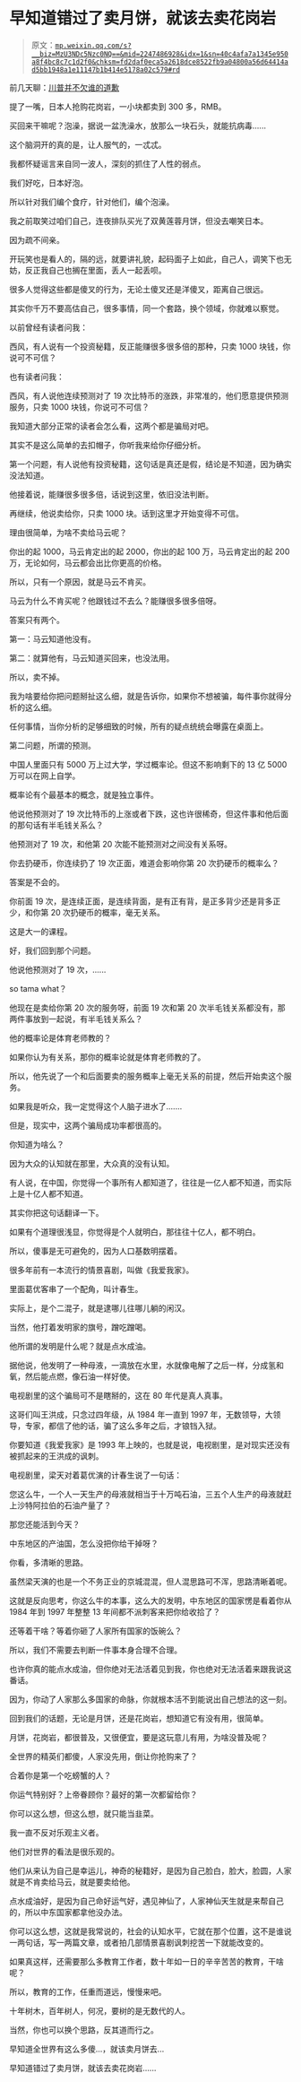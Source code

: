 # 早知道错过了卖月饼，就该去卖花岗岩

> 原文：[`mp.weixin.qq.com/s?__biz=MzU3NDc5Nzc0NQ==&mid=2247486928&idx=1&sn=40c4afa7a1345e950a8f4bc8c7c1d2f0&chksm=fd2daf0eca5a2618dce8522fb9a04800a56d64414ad5bb1948a1e11147b1b414e5178a02c579#rd`](http://mp.weixin.qq.com/s?__biz=MzU3NDc5Nzc0NQ==&mid=2247486928&idx=1&sn=40c4afa7a1345e950a8f4bc8c7c1d2f0&chksm=fd2daf0eca5a2618dce8522fb9a04800a56d64414ad5bb1948a1e11147b1b414e5178a02c579#rd)

前几天聊：[川普并不欠谁的道歉](http://mp.weixin.qq.com/s?__biz=MzU3NDc5Nzc0NQ==&mid=2247486896&idx=2&sn=2820156e4fc522f760ff30d5e6095e15&chksm=fd2daf6eca5a26782e81fbc16fbdbafab60da17f379844d41174e66051850d372a440544c512&scene=21#wechat_redirect)

提了一嘴，日本人抢购花岗岩，一小块都卖到 300 多，RMB。

买回来干嘛呢？泡澡，据说一盆洗澡水，放那么一块石头，就能抗病毒......

这个脑洞开的真的是，让人服气的，一忒忒。

我都怀疑谣言来自同一波人，深刻的抓住了人性的弱点。

我们好吃，日本好泡。

所以针对我们编个食疗，针对他们，编个泡澡。

我之前取笑过咱们自己，连夜排队买光了双黄莲蓉月饼，但没去嘲笑日本。

因为疏不间亲。

开玩笑也是看人的，隔的远，就要讲礼貌，起码面子上如此，自己人，调笑下也无妨，反正我自己也搁在里面，丢人一起丢呗。

很多人觉得这些都是傻叉的行为，无论土傻叉还是洋傻叉，距离自己很远。

其实你千万不要高估自己，很多事情，同一个套路，换个领域，你就难以察觉。

以前曾经有读者问我：

西风，有人说有一个投资秘籍，反正能赚很多很多倍的那种，只卖 1000 块钱，你说可不可信？

也有读者问我：

西风，有人说他连续预测对了 19 次比特币的涨跌，非常准的，他们愿意提供预测服务，只卖 1000 块钱，你说可不可信？

我知道大部分正常的读者会怎么看，这两个都是骗局对吧。

其实不是这么简单的去扣帽子，你听我来给你仔细分析。

第一个问题，有人说他有投资秘籍，这句话是真还是假，结论是不知道，因为确实没法知道。

他接着说，能赚很多很多倍，话说到这里，依旧没法判断。

再继续，他说卖给你，只卖 1000 块。话到这里才开始变得不可信。

理由很简单，为啥不卖给马云呢？

你出的起 1000，马云肯定出的起 2000，你出的起 100 万，马云肯定出的起 200 万，无论如何，马云都会出比你更高的价格。

所以，只有一个原因，就是马云不肯买。

马云为什么不肯买呢？他跟钱过不去么？能赚很多很多倍呀。

答案只有两个。

第一：马云知道他没有。

第二：就算他有，马云知道买回来，也没法用。

所以，卖不掉。

我为啥要给你把问题掰扯这么细，就是告诉你，如果你不想被骗，每件事你就得分析的这么细。

任何事情，当你分析的足够细致的时候，所有的疑点统统会曝露在桌面上。

第二问题，所谓的预测。

中国人里面只有 5000 万上过大学，学过概率论。但这不影响剩下的 13 亿 5000 万可以在网上自学。

概率论有个最基本的概念，就是独立事件。

他说他预测对了 19 次比特币的上涨或者下跌，这也许很稀奇，但这件事和他后面的那句话有半毛钱关系么？

他预测对了 19 次，和他第 20 次能不能预测对之间没有关系呀。

你去扔硬币，你连续扔了 19 次正面，难道会影响你第 20 次扔硬币的概率么？

答案是不会的。

你前面 19 次，是连续正面，是连续背面，是有正有背，是正多背少还是背多正少，和你第 20 次扔硬币的概率，毫无关系。

这是大一的课程。

好，我们回到那个问题。

他说他预测对了 19 次，......

so tama what？

他现在是卖给你第 20 次的服务呀，前面 19 次和第 20 次半毛钱关系都没有，那两件事放到一起说，有半毛钱关系么？

他的概率论是体育老师教的？

如果你认为有关系，那你的概率论就是体育老师教的了。

所以，他先说了一个和后面要卖的服务概率上毫无关系的前提，然后开始卖这个服务。

如果我是听众，我一定觉得这个人脑子进水了.......

但是，现实中，这两个骗局成功率都很高的。

你知道为啥么？

因为大众的认知就在那里，大众真的没有认知。

有人说，在中国，你觉得一个事所有人都知道了，往往是一亿人都不知道，而实际上是十亿人都不知道。

其实你把这句话翻译一下。

如果有个道理很浅显，你觉得是个人就明白，那往往十亿人，都不明白。

所以，傻事是无可避免的，因为人口基数明摆着。

很多年前有一本流行的情景喜剧，叫做《我爱我家》。

里面葛优客串了一个配角，叫计春生。

实际上，是个二混子，就是逮哪儿往哪儿躺的闲汉。

当然，他打着发明家的旗号，蹭吃蹭喝。

他所谓的发明是什么呢？就是点水成油。

据他说，他发明了一种母液，一滴放在水里，水就像电解了之后一样，分成氢和氧，然后能点燃，像石油一样好使。

电视剧里的这个骗局可不是瞎掰的，这在 80 年代是真人真事。

这哥们叫王洪成，只念过四年级，从 1984 年一直到 1997 年，无数领导，大领导，专家，都信了他的话，骗了这么多年之后，才锒铛入狱。

你要知道《我爱我家》是 1993 年上映的，也就是说，电视剧里，是对现实还没有被抓起来的王洪成的讽刺。

电视剧里，梁天对着葛优演的计春生说了一句话：

您这么牛，一个人一天生产的母液就相当于十万吨石油，三五个人生产的母液就赶上沙特阿拉伯的石油产量了？

那您还能活到今天？

中东地区的产油国，怎么没把你给干掉呀？

你看，多清晰的思路。

虽然梁天演的也是一个不务正业的京城混混，但人混思路可不浑，思路清晰着呢。

这就是反向思考，你这么牛的本事，这么大的发明，中东地区的国家愣是看着你从 1984 年到 1997 年整整 13 年间都不派刺客来把你给收拾了？

还等着干啥？等着你砸了人家所有国家的饭碗么？

所以，我们不需要去判断一件事本身合理不合理。

也许你真的能点水成油，但你绝对无法活着见到我，你也绝对无法活着来跟我说这番话。

因为，你动了人家那么多国家的命脉，你就根本活不到能说出自己想法的这一刻。

回到我们的话题，无论是月饼，还是花岗岩，想知道它有没有用，很简单。

月饼，花岗岩，都很普及，又很便宜，要是这玩意儿有用，为啥没普及呢？

全世界的精英们都傻，人家没先用，倒让你抢购来了？

合着你是第一个吃螃蟹的人？

你运气特别好？上帝眷顾你？最好的第一次都留给你？

你可以这么想，但这么想，就只能当韭菜。

我一直不反对乐观主义者。

他们对世界的看法是很乐观的。

他们从来认为自己是幸运儿，神奇的秘籍好，是因为自己脸白，脸大，脸圆，人家就是不肯卖给马云，就是要卖给他。

点水成油好，是因为自己命好运气好，遇见神仙了，人家神仙天生就是来帮自己的，所以中东国家都拿他没办法。

你可以这么想，这就是我常说的，社会的认知水平，它就在那个位置，这不是谁说一两句话，写一两篇文章，或者拍几部情景喜剧讽刺挖苦一下就能改变的。

如果真这样，还需要那么多教育工作者，数十年如一日的辛辛苦苦的教育，干啥呢？

所以，教育的工作，任重而道远，慢慢来吧。

十年树木，百年树人，何况，要树的是无数代的人。

当然，你也可以换个思路，反其道而行之。

早知道全世界有这么多傻...，就该卖月饼去...

早知道错过了卖月饼，就该去卖花岗岩......
